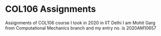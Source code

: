 # COL106 Assignments
Assignments of COL106 course I took in 2020 in IIT Delhi
I am Mohit Garg from Computational Mechanics branch and my entry no. is 2020AM10657


